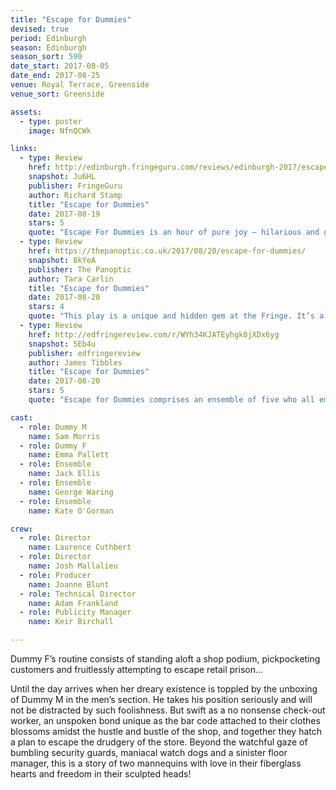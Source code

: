 ```yaml
---
title: "Escape for Dummies"
devised: true 
period: Edinburgh
season: Edinburgh
season_sort: 590
date_start: 2017-08-05
date_end: 2017-08-25
venue: Royal Terrace, Greenside
venue_sort: Greenside 

assets:
  - type: poster
    image: NfnQCWk

links:
  - type: Review
    href: http://edinburgh.fringeguru.com/reviews/edinburgh-2017/escape-for-dummies
    snapshot: Ju6HL
    publisher: FringeGuru
    author: Richard Stamp
    title: "Escape for Dummies"
    date: 2017-08-19
    stars: 5
    quote: "Escape For Dummies is an hour of pure joy – hilarious and giddy, yet with characters who make you care. Plan ahead for this one, because it's performing on odd-numbered dates only… and you'd have to be a dummy to miss it."
  - type: Review
    href: https://thepanoptic.co.uk/2017/08/20/escape-for-dummies/
    snapshot: 8kYeA
    publisher: The Panoptic
    author: Tara Carlin
    title: "Escape for Dummies"
    date: 2017-08-20
    stars: 4
    quote: "This play is a unique and hidden gem at the Fringe. It’s a rare show in that it is suitable for the entire family, as well as for deaf audience members."
  - type: Review
    href: http://edfringereview.com/r/WYh34KJATEyhgk0jXDx6yg
    snapshot: 5Eb4u
    publisher: edfringereview
    author: James Tibbles
    title: "Escape for Dummies"
    date: 2017-08-20
    stars: 5
    quote: "Escape for Dummies comprises an ensemble of five who all embody distinct caricatures in a masterclass of physical comedy. A simple escape plot sees two manikins come to life around a myriad of silent stunts and scenes that has the audience laughing from the very first moment."

cast:
  - role: Dummy M
    name: Sam Morris 
  - role: Dummy F
    name: Emma Pallett
  - role: Ensemble
    name: Jack Ellis 
  - role: Ensemble
    name: George Waring
  - role: Ensemble
    name: Kate O'Gorman

crew:
  - role: Director
    name: Laurence Cuthbert
  - role: Director
    name: Josh Mallalieu
  - role: Producer
    name: Joanne Blunt
  - role: Technical Director
    name: Adam Frankland
  - role: Publicity Manager
    name: Keir Birchall

---
```


Dummy F’s routine consists of standing aloft a shop podium, pickpocketing customers and fruitlessly attempting to escape retail prison... 

Until the day arrives when her dreary existence is toppled by the unboxing of Dummy M in the men’s section. He takes his position seriously and will not be distracted by such foolishness. But swift as a no nonsense check-out worker, an unspoken bond unique as the bar code attached to their clothes blossoms amidst the hustle and bustle of the shop, and together they hatch a plan to escape the drudgery of the store. Beyond the watchful gaze of bumbling security guards, maniacal watch dogs and a sinister floor manager, this is a story of two mannequins with love in their fiberglass hearts and freedom in their sculpted heads!